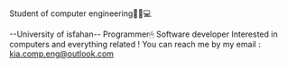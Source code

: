 Student of computer engineering👨‍💻💻

--University of isfahan--
Programmer🖱
Software developer
Interested in computers and everything related !
You can reach me by my email : kia.comp.eng@outlook.com

